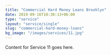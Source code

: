```yaml
---
title: "Commercial Hard Money Loans Brooklyn"
date: 2019-09-16T10:30:13+06:00
type: "service"
layout: "service/single"
slug: "commercial-hard-money-loans"
bg_image: "/images/services/11.jpg"
---
```



Content for Service 11 goes here.
